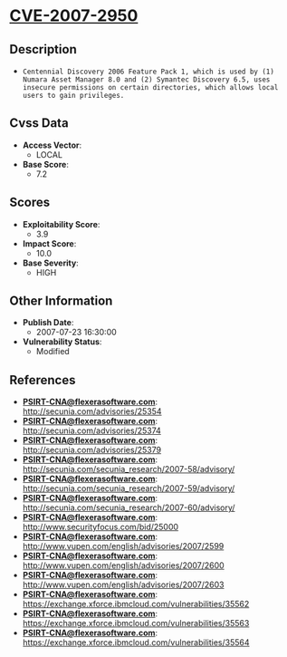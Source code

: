 
# [CVE-2007-2950](https://cve.mitre.org/cgi-bin/cvename.cgi?name=CVE-2007-2950)

## Description

- `Centennial Discovery 2006 Feature Pack 1, which is used by (1) Numara Asset Manager 8.0 and (2) Symantec Discovery 6.5, uses insecure permissions on certain directories, which allows local users to gain privileges.`

## Cvss Data

- **Access Vector**:
  - LOCAL
- **Base Score**:
  - 7.2

## Scores

- **Exploitability Score**:
  - 3.9
- **Impact Score**:
  - 10.0
- **Base Severity**:
  - HIGH

## Other Information

- **Publish Date**:
  - 2007-07-23 16:30:00
- **Vulnerability Status**:
  - Modified

## References

- **PSIRT-CNA@flexerasoftware.com**: http://secunia.com/advisories/25354
- **PSIRT-CNA@flexerasoftware.com**: http://secunia.com/advisories/25374
- **PSIRT-CNA@flexerasoftware.com**: http://secunia.com/advisories/25379
- **PSIRT-CNA@flexerasoftware.com**: http://secunia.com/secunia_research/2007-58/advisory/
- **PSIRT-CNA@flexerasoftware.com**: http://secunia.com/secunia_research/2007-59/advisory/
- **PSIRT-CNA@flexerasoftware.com**: http://secunia.com/secunia_research/2007-60/advisory/
- **PSIRT-CNA@flexerasoftware.com**: http://www.securityfocus.com/bid/25000
- **PSIRT-CNA@flexerasoftware.com**: http://www.vupen.com/english/advisories/2007/2599
- **PSIRT-CNA@flexerasoftware.com**: http://www.vupen.com/english/advisories/2007/2600
- **PSIRT-CNA@flexerasoftware.com**: http://www.vupen.com/english/advisories/2007/2603
- **PSIRT-CNA@flexerasoftware.com**: https://exchange.xforce.ibmcloud.com/vulnerabilities/35562
- **PSIRT-CNA@flexerasoftware.com**: https://exchange.xforce.ibmcloud.com/vulnerabilities/35563
- **PSIRT-CNA@flexerasoftware.com**: https://exchange.xforce.ibmcloud.com/vulnerabilities/35564
